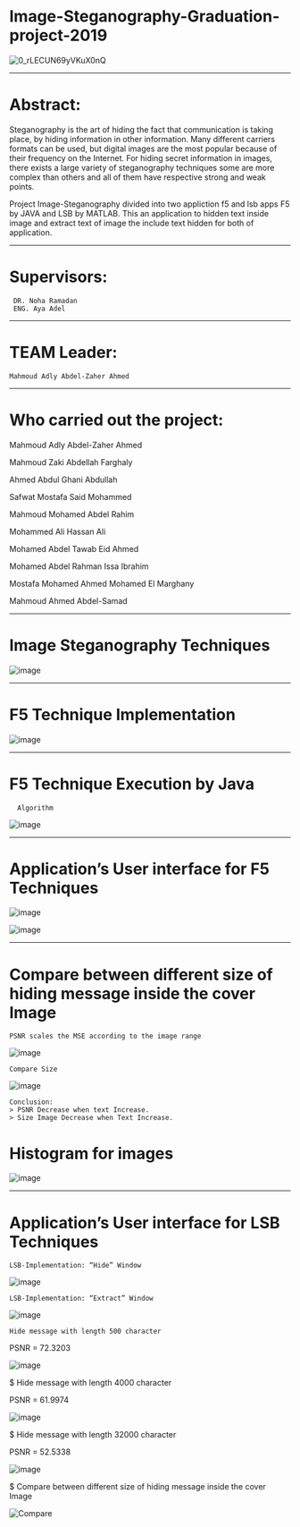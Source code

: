 # Image-Steganography-Graduation-project-2019
 
![0_rLECUN69yVKuX0nQ](https://user-images.githubusercontent.com/52346253/117952603-9c209c00-b315-11eb-86f9-0ecbaf1a1250.png)

 --------------------------------------------
 # Abstract:
  Steganography is the art of hiding the fact that communication is taking place, by hiding information in other information. Many different carriers formats can be used, but         digital images are the most popular because of their frequency on the Internet. For hiding secret information in images, there exists a large variety of steganography           techniques some are more complex than others and all of them have respective strong and weak points.
    
  Project Image-Steganography divided into two appliction f5 and lsb apps
      F5 by JAVA and LSB by MATLAB. This an application to hidden text inside image and extract text of image the include text hidden for both of application.
    
----------------------------------------------------------------
# Supervisors:
     DR. Noha Ramadan
     ENG. Aya Adel
----------------------------------------------------------------
# TEAM Leader:
    Mahmoud Adly Abdel-Zaher Ahmed
----------------------------------------------------------------
# Who carried out the project:

Mahmoud Adly Abdel-Zaher Ahmed

Mahmoud Zaki Abdellah Farghaly

Ahmed Abdul Ghani Abdullah

Safwat Mostafa Said Mohammed

Mahmoud Mohamed Abdel Rahim

Mohammed Ali Hassan Ali

Mohamed Abdel Tawab Eid Ahmed

Mohamed Abdel Rahman Issa Ibrahim

Mostafa Mohamed Ahmed Mohamed El Marghany

Mahmoud Ahmed Abdel-Samad

-----------------------------------------------------------------------------------------------------------------
# Image Steganography Techniques

![image](https://user-images.githubusercontent.com/52346253/117949145-1b13d580-b312-11eb-9173-53591502d3cc.png)

-----------------------------------------------------------------------------------------------------------------
# F5 Technique Implementation

![image](https://user-images.githubusercontent.com/52346253/117949366-57dfcc80-b312-11eb-8480-d34b3cd9c58a.png)

-----------------------------------------------------------------------------------------------------------------
# F5 Technique Execution by Java

      Algorithm
   
![image](https://user-images.githubusercontent.com/52346253/117949510-7c3ba900-b312-11eb-84c5-1699a1d34e21.png)

--------------------------------------------------------------------------------------------------------------------
# Application’s User interface for F5 Techniques

![image](https://user-images.githubusercontent.com/52346253/117949803-cae94300-b312-11eb-9938-3e2ad39413a7.png)

![image](https://user-images.githubusercontent.com/52346253/117950371-67134a00-b313-11eb-9a7e-c40a2d6daef0.png)

----------------------------------------------------------------------------------------------------------------------
# Compare between different size of hiding message inside the cover Image


    PSNR scales the MSE according to the image range 
  
![image](https://user-images.githubusercontent.com/52346253/117951270-4dbecd80-b314-11eb-9c7c-172b3ce4bc23.png)

    Compare Size
   
![image](https://user-images.githubusercontent.com/52346253/117950604-a5a90480-b313-11eb-8902-271431648665.png)

    Conclusion:
    > PSNR Decrease when text Increase.
    > Size Image Decrease when Text Increase.
   

   # Histogram for images
 
![image](https://user-images.githubusercontent.com/52346253/117950739-cc673b00-b313-11eb-8915-19bce7c158a5.png)

-------------------------------------------------------------------------------------------------------------------------
# Application’s User interface for LSB Techniques


    LSB-Implementation: “Hide” Window
  
   
![image](https://user-images.githubusercontent.com/52346253/117950982-033d5100-b314-11eb-94b7-a9c11d62e4dd.png)

    LSB-Implementation: “Extract” Window
   
   
![image](https://user-images.githubusercontent.com/52346253/117951047-12240380-b314-11eb-824c-b2f86f763a3d.png)

    Hide message with length 500 character
  
   PSNR = 72.3203
   
![image](https://user-images.githubusercontent.com/52346253/117951425-72b34080-b314-11eb-9126-7bb8a4df3c52.png)

$    Hide message with length 4000 character
 
   PSNR = 61.9974
   
![image](https://user-images.githubusercontent.com/52346253/117951517-89599780-b314-11eb-8d13-feb2c756cb1d.png)

$    Hide message with length 32000 character
  
   PSNR = 52.5338

![image](https://user-images.githubusercontent.com/52346253/117951593-9a0a0d80-b314-11eb-9630-74d32c7e845f.png)

$    Compare between different size of hiding message inside the cover Image
   

![Compare](https://user-images.githubusercontent.com/52346253/117952124-23214480-b315-11eb-9d94-eb9cd06efde1.GIF)






